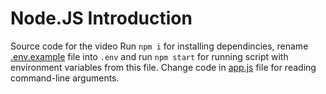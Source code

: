 # Node.JS Introduction
Source code for the video 
Run `npm i` for installing dependincies, rename [.env.example](.env.example) file into `.env` and run `npm start` for running script with environment variables from this file. Change code in [app.js](./app.js) file for reading  command-line arguments. 
